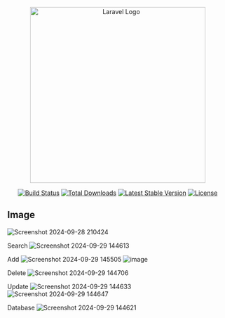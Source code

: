 <p align="center"><a href="https://laravel.com" target="_blank"><img src="https://raw.githubusercontent.com/laravel/art/master/logo-lockup/5%20SVG/2%20CMYK/1%20Full%20Color/laravel-logolockup-cmyk-red.svg" width="400" alt="Laravel Logo"></a></p>

<p align="center">
<a href="https://github.com/laravel/framework/actions"><img src="https://github.com/laravel/framework/workflows/tests/badge.svg" alt="Build Status"></a>
<a href="https://packagist.org/packages/laravel/framework"><img src="https://img.shields.io/packagist/dt/laravel/framework" alt="Total Downloads"></a>
<a href="https://packagist.org/packages/laravel/framework"><img src="https://img.shields.io/packagist/v/laravel/framework" alt="Latest Stable Version"></a>
<a href="https://packagist.org/packages/laravel/framework"><img src="https://img.shields.io/packagist/l/laravel/framework" alt="License"></a>
</p>


##

## Image

![Screenshot 2024-09-28 210424](https://github.com/user-attachments/assets/39d9920f-ec03-4e43-a089-50dd95be067f)

Search
![Screenshot 2024-09-29 144613](https://github.com/user-attachments/assets/fc1722f8-3fe1-40ac-a3bc-24b288535f7d)

Add
![Screenshot 2024-09-29 145505](https://github.com/user-attachments/assets/eaa51cc5-8bf6-4206-b165-36f4e8d08ade)
![image](https://github.com/user-attachments/assets/21504d12-86d4-446e-a45d-0547140a735e)

Delete
![Screenshot 2024-09-29 144706](https://github.com/user-attachments/assets/a7bb9259-e029-47db-8e16-9b362fbd1442)

Update
![Screenshot 2024-09-29 144633](https://github.com/user-attachments/assets/c6ddc286-ff7e-4a08-a38c-06d7e382f239)
![Screenshot 2024-09-29 144647](https://github.com/user-attachments/assets/c821bdc2-d70e-4cfe-afe3-3f63cdf2eff4)

Database
![Screenshot 2024-09-29 144621](https://github.com/user-attachments/assets/e8791088-181b-4953-be74-18f102099140)



